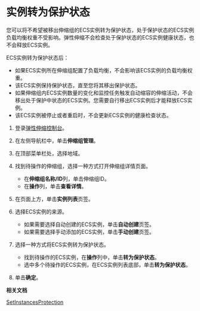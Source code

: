 # 实例转为保护状态

您可以将不希望被移出伸缩组的ECS实例转为保护状态，处于保护状态的ECS实例负载均衡权重不受影响。弹性伸缩不会检查处于保护状态的ECS实例健康状态，也不会释放ECS实例。

ECS实例转为保护状态后：

-   如果ECS实例所在伸缩组配置了负载均衡，不会影响该ECS实例的负载均衡权重。
-   该ECS实例保持保护状态，直至您将其移出保护状态。
-   如果伸缩组内ECS实例数量的变化和监控任务触发自动缩容的伸缩活动，不会移出处于保护中状态的ECS实例。您需要自行移出ECS实例后才能释放ECS实例。
-   该ECS实例被停止或者重启时，不会更新ECS实例的健康检查状态。

1.  登录[弹性伸缩控制台](https://essnew.console.aliyun.com/)。

2.  在左侧导航栏中，单击**伸缩组管理**。

3.  在顶部菜单栏处，选择地域。

4.  找到待操作的伸缩组，选择一种方式打开伸缩组详情页面。

    -   在**伸缩组名称/ID**列，单击伸缩组ID。
    -   在**操作**列，单击**查看详情**。
5.  在页面上方，单击**实例列表**页签。

6.  选择ECS实例的来源。

    -   如果需要选择自动创建的ECS实例，单击**自动创建**页签。
    -   如果需要选择手动添加的ECS实例，单击**手动创建**页签。
7.  选择一种方式将ECS实例转为保护状态。

    -   找到待操作的ECS实例，在**操作**列中，单击**转为保护状态**。
    -   选中多个待操作的ECS实例，在ECS实例列表底部，单击**转为保护状态**。
8.  单击**确定**。


**相关文档**  


[SetInstancesProtection](/cn.zh-CN/API参考/实例/SetInstancesProtection.md)

